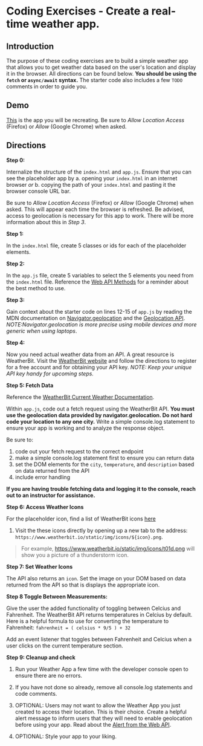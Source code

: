 # Coding Exercises - Create a real-time weather app.

## Introduction

The purpose of these coding exercises are to build a simple weather app that allows you to get weather data based on the user's location and display it in the browser. All directions can be found below. **You should be using the `fetch` or `async/await` syntax.** The starter code also includes a few `TODO` comments in order to guide you.

## Demo
[This](https://thuyanduong.github.io/weather-app/) is the app you will be recreating. Be sure to _Allow Location Access_ (Firefox) or _Allow_ (Google Chrome) when asked.

## Directions

**Step 0:**

Internalize the structure of the `index.html` and `app.js`. Ensure that you can see the placeholder app by
a. opening your `index.html` in an internet browser _or_
b. copying the path of your `index.html` and pasting it the browser console URL bar.

Be sure to _Allow Location Access_ (Firefox) or _Allow_ (Google Chrome) when asked. This will appear each time the browser is refreshed. Be advised, access to geolocation is necessary for this app to work. There will be more information about this in _Step 3_.

**Step 1:**

In the `index.html` file, create 5 classes or ids for each of the placeholder elements.

**Step 2:**

In the `app.js` file, create 5 variables to select the 5 elements you need from the `index.html` file. Reference the [Web API Methods](https://developer.mozilla.org/en-US/docs/Web/API/Document) for a reminder about the best method to use.

**Step 3:**

Gain context about the starter code on lines 12-15 of `app.js` by reading the MDN documentation on [Navigator.geolocation](https://developer.mozilla.org/en-US/docs/Web/API/Navigator/geolocation) and the [Geolocation API](https://developer.mozilla.org/en-US/docs/Web/API/Geolocation_API/Using_the_Geolocation_API). _NOTE:Navigator.geolocation is more precise using mobile devices and more generic when using laptops_.

**Step 4:**

Now you need actual weather data from an API. A great resource is WeatherBit. Visit the [WeatherBit website](https://www.weatherbit.io/) and follow the directions to register for a free account and for obtaining your API key. _NOTE: Keep your unique API key handy for upcoming steps._

**Step 5: Fetch Data**

Reference the [WeatherBit Current Weather Documentation](https://www.weatherbit.io/api/weather-current).

Within `app.js`, code out a fetch request using the WeatherBit API. **You must use the geolocation data provided by navigator.geolocation. Do not hard code your location to any one city.** Write a simple console.log statement to ensure your app is working and to analyze the response object.

Be sure to:

1. code out your fetch request to the correct endpoint
2. make a simple console.log statement first to ensure you can return data
3. set the DOM elements for the `city`, `temperature`, and `description` based on data returned from the API
4. include error handling

**If you are having trouble fetching data and logging it to the console, reach out to an instructor for assistance.**

**Step 6: Access Weather Icons**

For the placeholder icon, find a list of WeatherBit icons [here](https://www.weatherbit.io/api/codes)

1. Visit the these icons directly by opening up a new tab to the address: `https://www.weatherbit.io/static/img/icons/${icon}.png`.

> For example, https://www.weatherbit.io/static/img/icons/t01d.png will show you a picture of a thunderstorm icon. 


**Step 7: Set Weather Icons**

The API also returns an `icon`. Set the image on your DOM based on data returned from the API so that is displays the appropriate icon. 

**Step 8 Toggle Between Measurements:**

Give the user the added functionality of toggling between Celcius and Fahrenheit.
The WeatherBit API returns temperatures in Celcius by default.
Here is a helpful formula to use for converting the temperature to Fahrenheit:
`fahrenheit = ( celsius * 9/5 ) + 32`

Add an event listener that toggles between Fahrenheit and Celcius when a user clicks on the current temperature section.

**Step 9: Cleanup and check**

1. Run your Weather App a few time with the developer console open to ensure there are no errors.
2. If you have not done so already, remove all console.log statements and code comments.

3. OPTIONAL: Users may not want to allow the Weather App you just created to access their location. This is their choice. Create a helpful alert message to inform users that they will need to enable geolocation before using your app. Read about the [Alert from the Web API](https://developer.mozilla.org/en-US/docs/Web/API/Window/alert).

4. OPTIONAL: Style your app to your liking.
